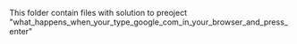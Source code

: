 This folder contain files with solution to preoject "what_happens_when_your_type_google_com_in_your_browser_and_press_enter"
